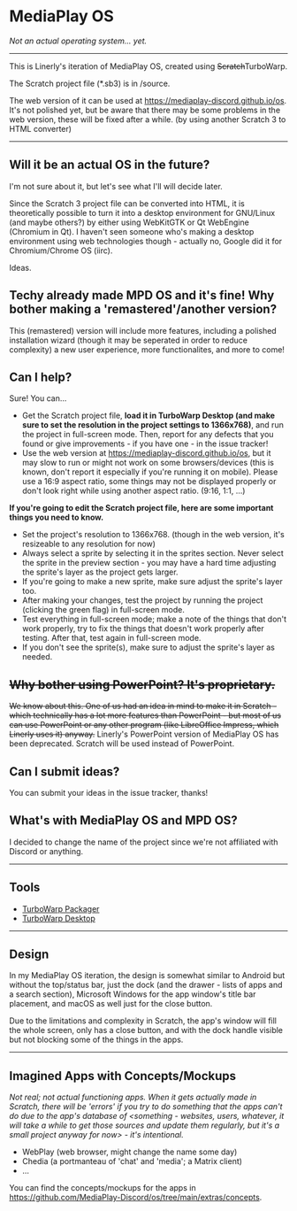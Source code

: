 
# MediaPlay OS
*Not an actual operating system... yet.*

---

This is Linerly's iteration of MediaPlay OS, created using ~~Scratch~~TurboWarp.

The Scratch project file (*.sb3) is in /source.

The web version of it can be used at https://mediaplay-discord.github.io/os. It's not polished yet, but be aware that there may be some problems in the web version, these will be fixed after a while. (by using another Scratch 3 to HTML converter)

---

## Will it be an actual OS in the future?
I'm not sure about it, but let's see what I'll will decide later.

Since the Scratch 3 project file can be converted into HTML, it is theoretically possible to turn it into a desktop environment for GNU/Linux (and maybe others?) by either using WebKitGTK or Qt WebEngine (Chromium in Qt). I haven't seen someone who's making a desktop environment using web technologies though - actually no, Google did it for Chromium/Chrome OS (iirc).

Ideas.

## Techy already made MPD OS and it's fine! Why bother making a 'remastered'/another version?
This (remastered) version will include more features, including a polished installation wizard (though it may be seperated in order to reduce complexity) a new user experience, more functionalites, and more to come!

## Can I help?
Sure! You can...
- Get the Scratch project file, **load it in TurboWarp Desktop (and make sure to set the resolution in the project settings to 1366x768)**, and run the project in full-screen mode. Then, report for any defects that you found or give improvements - if you have one - in the issue tracker!
- Use the web version at https://mediaplay-discord.github.io/os, but it may slow to run or might not work on some browsers/devices (this is known, don't report it especially if you're running it on mobile). Please use a 16:9 aspect ratio, some things may not be displayed properly or don't look right while using another aspect ratio. (9:16, 1:1, ...)

**If you're going to edit the Scratch project file, here are some important things you need to know.**
- Set the project's resolution to 1366x768. (though in the web version, it's resizeable to any resolution for now)
- Always select a sprite by selecting it in the sprites section. Never select the sprite in the preview section - you may have a hard time adjusting the sprite's layer as the project gets larger.
- If you're going to make a new sprite, make sure adjust the sprite's layer too.
- After making your changes, test the project by running the project (clicking the green flag) in full-screen mode.
- Test everything in full-screen mode; make a note of the things that don't work properly, try to fix the things that doesn't work properly after testing. After that, test again in full-screen mode.
- If you don't see the sprite(s), make sure to adjust the sprite's layer as needed.

## ~~Why bother using PowerPoint? It's proprietary.~~
~~We know about this. One of us had an idea in mind to make it in Scratch - which technically has a lot more features than PowerPoint - but most of us can use PowerPoint or any other program (like LibreOffice Impress, which Linerly uses it) anyway.~~ Linerly's PowerPoint version of MediaPlay OS has been deprecated. Scratch will be used instead of PowerPoint.

## Can I submit ideas?
You can submit your ideas in the issue tracker, thanks!

## What's with MediaPlay OS and MPD OS?
I decided to change the name of the project since we're not affiliated with Discord or anything.

---

## Tools
- [TurboWarp Packager](https://packager.turbowarp.org)
- [TurboWarp Desktop](https://desktop.turbowarp.org/)

---

## Design
In my MediaPlay OS iteration, the design is somewhat similar to Android but without the top/status bar, just the dock (and the drawer - lists of apps and a search section), Microsoft Windows for the app window's title bar placement, and macOS as well just for the close button.

Due to the limitations and complexity in Scratch, the app's window will fill the whole screen, only has a close button, and with the dock handle visible but not blocking some of the things in the apps.

---

## Imagined Apps with Concepts/Mockups
*Not real; not actual functioning apps. When it gets actually made in Scratch, there will be 'errors' if you try to do something that the apps can't do due to the app's database of <something - websites, users, whatever, it will take a while to get those sources and update them regularly, but it's a small project anyway for now> - it's intentional.*
- WebPlay (web browser, might change the name some day)
- Chedia (a portmanteau of 'chat' and 'media'; a Matrix client)
- ...

You can find the concepts/mockups for the apps in https://github.com/MediaPlay-Discord/os/tree/main/extras/concepts.
